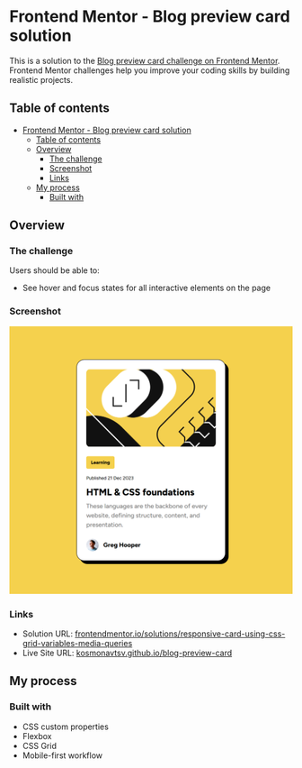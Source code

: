 # Frontend Mentor - Blog preview card solution

This is a solution to the [Blog preview card challenge on Frontend Mentor](https://www.frontendmentor.io/challenges/blog-preview-card-ckPaj01IcS). Frontend Mentor challenges help you improve your coding skills by building realistic projects.

## Table of contents

- [Frontend Mentor - Blog preview card solution](#frontend-mentor---blog-preview-card-solution)
  - [Table of contents](#table-of-contents)
  - [Overview](#overview)
    - [The challenge](#the-challenge)
    - [Screenshot](#screenshot)
    - [Links](#links)
  - [My process](#my-process)
    - [Built with](#built-with)

## Overview

### The challenge

Users should be able to:

- See hover and focus states for all interactive elements on the page

### Screenshot

![](./screenshot.png)

### Links

- Solution URL: [frontendmentor.io/solutions/responsive-card-using-css-grid-variables-media-queries](https://www.frontendmentor.io/solutions/responsive-card-using-css-grid-variables-media-queries-IAxUC3X0Ij)
- Live Site URL: [kosmonavtsv.github.io/blog-preview-card](https://kosmonavtsv.github.io/blog-preview-card)

## My process

### Built with

- CSS custom properties
- Flexbox
- CSS Grid
- Mobile-first workflow
